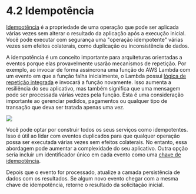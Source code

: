# 4.2 Idempotência

[Idempotência](https://en.wikipedia.org/wiki/Idempotence) é a propriedade de uma operação que pode ser aplicada várias vezes sem alterar o resultado da aplicação após a execução inicial. Você pode executar com segurança uma "operação idempotente" várias vezes sem efeitos colaterais, como duplicação ou inconsistência de dados.

A idempotência é um conceito importante para arquiteturas orientadas a eventos porque elas provavelmente usarão mecanismos de repetição. Por exemplo, ao invocar de forma assíncrona uma função do AWS Lambda com um evento em que a função falha inicialmente, o Lambda possui [lógica de repetição integrada](https://docs.aws.amazon.com/lambda/latest/dg/invocation-retries.html) e invocará a função novamente. Isso aumenta a resiliência do seu aplicativo, mas também significa que uma mensagem pode ser processada várias vezes pela função. Esta é uma consideração importante ao gerenciar pedidos, pagamentos ou qualquer tipo de transação que deva ser tratada apenas uma vez.

![](https://serverlessland.com/assets/images/eda/idempotency-key.png)

Você pode optar por construir todos os seus serviços como idempotentes. Isso é útil ao lidar com eventos duplicados para que qualquer operação possa ser executada várias vezes sem efeitos colaterais. No entanto, essa abordagem pode aumentar a complexidade do seu aplicativo. Outra opção seria incluir um identificador único em cada evento como uma [chave de idempotência](https://aws.amazon.com/blogs/compute/handling-lambda-functions-idempotency-with-aws-lambda-powertools/).

Depois que o evento for processado, atualize a camada persistência de dados com os resultados. Se algum novo evento chegar com a mesma chave de idempotência, retorne o resultado da solicitação inicial.
